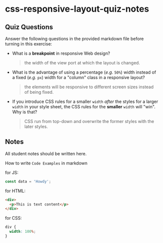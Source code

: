 # css-responsive-layout-quiz-notes

## Quiz Questions

Answer the following questions in the provided markdown file before turning in this exercise:

- What is a **breakpoint** in responsive Web design?

  > the width of the view port at which the layout is changed.

- What is the advantage of using a percentage (_e.g._ `50%`) width instead of a fixed (_e.g._ `px`) width for a "column" class in a responsive layout?

  > the elements will be responsive to different screen sizes instead of being fixed.

- If you introduce CSS rules for a smaller `width` _after_ the styles for a larger `width` in your style sheet, the CSS rules for the **smaller** `width` will "win". Why is that?
  > CSS run from top-down and overwrite the former styles with the later styles.

## Notes

All student notes should be written here.

How to write `Code Examples` in markdown

for JS:

```javascript
const data = 'Howdy';
```

for HTML:

```html
<div>
  <p>This is text content</p>
</div>
```

for CSS:

```css
div {
  width: 100%;
}
```
